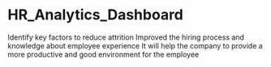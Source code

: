 # HR_Analytics_Dashboard

Identify key factors to reduce attrition
Improved the hiring process and knowledge about employee experience
It will help the company to provide a more productive and good environment for the employee
